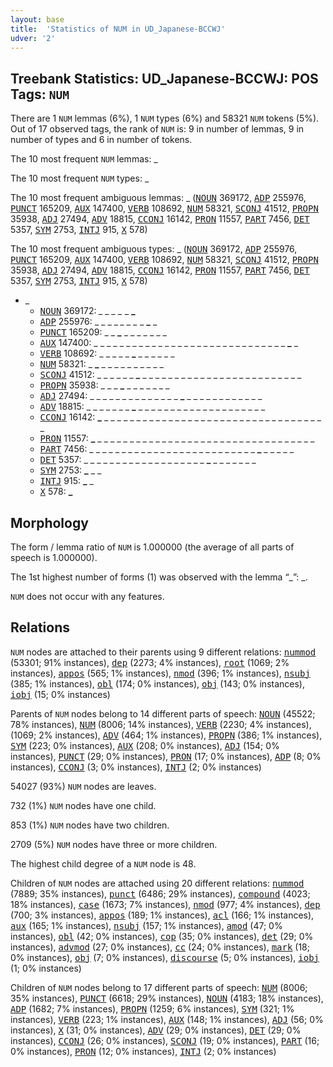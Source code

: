 ```yaml
---
layout: base
title:  'Statistics of NUM in UD_Japanese-BCCWJ'
udver: '2'
---
```


## Treebank Statistics: UD_Japanese-BCCWJ: POS Tags: `NUM`

There are 1 `NUM` lemmas (6%), 1 `NUM` types (6%) and 58321 `NUM` tokens (5%).
Out of 17 observed tags, the rank of `NUM` is: 9 in number of lemmas, 9 in number of types and 6 in number of tokens.

The 10 most frequent `NUM` lemmas: _

The 10 most frequent `NUM` types:  _

The 10 most frequent ambiguous lemmas: _ (<tt><a href="ja_bccwj-pos-NOUN.html">NOUN</a></tt> 369172, <tt><a href="ja_bccwj-pos-ADP.html">ADP</a></tt> 255976, <tt><a href="ja_bccwj-pos-PUNCT.html">PUNCT</a></tt> 165209, <tt><a href="ja_bccwj-pos-AUX.html">AUX</a></tt> 147400, <tt><a href="ja_bccwj-pos-VERB.html">VERB</a></tt> 108692, <tt><a href="ja_bccwj-pos-NUM.html">NUM</a></tt> 58321, <tt><a href="ja_bccwj-pos-SCONJ.html">SCONJ</a></tt> 41512, <tt><a href="ja_bccwj-pos-PROPN.html">PROPN</a></tt> 35938, <tt><a href="ja_bccwj-pos-ADJ.html">ADJ</a></tt> 27494, <tt><a href="ja_bccwj-pos-ADV.html">ADV</a></tt> 18815, <tt><a href="ja_bccwj-pos-CCONJ.html">CCONJ</a></tt> 16142, <tt><a href="ja_bccwj-pos-PRON.html">PRON</a></tt> 11557, <tt><a href="ja_bccwj-pos-PART.html">PART</a></tt> 7456, <tt><a href="ja_bccwj-pos-DET.html">DET</a></tt> 5357, <tt><a href="ja_bccwj-pos-SYM.html">SYM</a></tt> 2753, <tt><a href="ja_bccwj-pos-INTJ.html">INTJ</a></tt> 915, <tt><a href="ja_bccwj-pos-X.html">X</a></tt> 578)

The 10 most frequent ambiguous types:  _ (<tt><a href="ja_bccwj-pos-NOUN.html">NOUN</a></tt> 369172, <tt><a href="ja_bccwj-pos-ADP.html">ADP</a></tt> 255976, <tt><a href="ja_bccwj-pos-PUNCT.html">PUNCT</a></tt> 165209, <tt><a href="ja_bccwj-pos-AUX.html">AUX</a></tt> 147400, <tt><a href="ja_bccwj-pos-VERB.html">VERB</a></tt> 108692, <tt><a href="ja_bccwj-pos-NUM.html">NUM</a></tt> 58321, <tt><a href="ja_bccwj-pos-SCONJ.html">SCONJ</a></tt> 41512, <tt><a href="ja_bccwj-pos-PROPN.html">PROPN</a></tt> 35938, <tt><a href="ja_bccwj-pos-ADJ.html">ADJ</a></tt> 27494, <tt><a href="ja_bccwj-pos-ADV.html">ADV</a></tt> 18815, <tt><a href="ja_bccwj-pos-CCONJ.html">CCONJ</a></tt> 16142, <tt><a href="ja_bccwj-pos-PRON.html">PRON</a></tt> 11557, <tt><a href="ja_bccwj-pos-PART.html">PART</a></tt> 7456, <tt><a href="ja_bccwj-pos-DET.html">DET</a></tt> 5357, <tt><a href="ja_bccwj-pos-SYM.html">SYM</a></tt> 2753, <tt><a href="ja_bccwj-pos-INTJ.html">INTJ</a></tt> 915, <tt><a href="ja_bccwj-pos-X.html">X</a></tt> 578)


* _
  * <tt><a href="ja_bccwj-pos-NOUN.html">NOUN</a></tt> 369172: <b>_</b> _ <b>_</b> <b>_</b> _ _ <b>_</b> <b>_</b> _ <b>_</b> _ <b>_</b>
  * <tt><a href="ja_bccwj-pos-ADP.html">ADP</a></tt> 255976: _ _ _ _ <b>_</b> _ _ _ <b>_</b> _ <b>_</b> _
  * <tt><a href="ja_bccwj-pos-PUNCT.html">PUNCT</a></tt> 165209: _ _ <b>_</b> _ _ _ _ _ _ _
  * <tt><a href="ja_bccwj-pos-AUX.html">AUX</a></tt> 147400: _ _ _ _ _ _ _ _ _ _ _ _ _ _ _ _ _ _ _ _ _ _ _ _ _ _ _ _ _ _ <b>_</b> _
  * <tt><a href="ja_bccwj-pos-VERB.html">VERB</a></tt> 108692: _ _ _ _ _ <b>_</b> _ _ _ _ _ _
  * <tt><a href="ja_bccwj-pos-NUM.html">NUM</a></tt> 58321: _ <b>_</b> _ _ _ _ _ _ _ _ _ _
  * <tt><a href="ja_bccwj-pos-SCONJ.html">SCONJ</a></tt> 41512: _ _ _ _ _ _ <b>_</b> _ _ _ _ _ _ _ _ _ _ _ _ _ _ _ _ _ _ _ _ _ _ _ _ _
  * <tt><a href="ja_bccwj-pos-PROPN.html">PROPN</a></tt> 35938: _ _ _ <b>_</b> _ _ _ _ _ _ _
  * <tt><a href="ja_bccwj-pos-ADJ.html">ADJ</a></tt> 27494: _ _ _ _ _ _ _ _ _ _ _ _ _ _ <b>_</b> _ _ _ _ _ _ _ _ _ _ _ _
  * <tt><a href="ja_bccwj-pos-ADV.html">ADV</a></tt> 18815: _ _ _ _ _ _ _ <b>_</b> _ _ _ _ _ _ _ _ _ _ _ _ _ _ _ _ _ _ _ _
  * <tt><a href="ja_bccwj-pos-CCONJ.html">CCONJ</a></tt> 16142: <b>_</b> _ _ _ _ _ _ _ _ _ _ _ _ _ _ _ _ _ _ _ _ _ _ _ _ _ _ _ _ _ _ _ _ _ _ _
  * <tt><a href="ja_bccwj-pos-PRON.html">PRON</a></tt> 11557: <b>_</b> _ _ _ _ _ _ _ _ _ _ _ _ _ _ _ _ _ _ _ _ _ _ _ _ _ _ _ _ _ _ _ _ _ _
  * <tt><a href="ja_bccwj-pos-PART.html">PART</a></tt> 7456: _ _ _ _ _ _ _ _ _ _ _ _ _ _ _ _ _ _ _ _ _ _ _ _ _ _ <b>_</b> _ _ _ _ _
  * <tt><a href="ja_bccwj-pos-DET.html">DET</a></tt> 5357: _ _ _ _ _ _ _ _ _ _ _ _ _ _ _ _ _ _ _ <b>_</b> _ _ _ _ _ _ _
  * <tt><a href="ja_bccwj-pos-SYM.html">SYM</a></tt> 2753: <b>_</b> _ _
  * <tt><a href="ja_bccwj-pos-INTJ.html">INTJ</a></tt> 915: <b>_</b> _
  * <tt><a href="ja_bccwj-pos-X.html">X</a></tt> 578: <b>_</b>

## Morphology

The form / lemma ratio of `NUM` is 1.000000 (the average of all parts of speech is 1.000000).

The 1st highest number of forms (1) was observed with the lemma “_”: _.

`NUM` does not occur with any features.


## Relations

`NUM` nodes are attached to their parents using 9 different relations: <tt><a href="ja_bccwj-dep-nummod.html">nummod</a></tt> (53301; 91% instances), <tt><a href="ja_bccwj-dep-dep.html">dep</a></tt> (2273; 4% instances), <tt><a href="ja_bccwj-dep-root.html">root</a></tt> (1069; 2% instances), <tt><a href="ja_bccwj-dep-appos.html">appos</a></tt> (565; 1% instances), <tt><a href="ja_bccwj-dep-nmod.html">nmod</a></tt> (396; 1% instances), <tt><a href="ja_bccwj-dep-nsubj.html">nsubj</a></tt> (385; 1% instances), <tt><a href="ja_bccwj-dep-obl.html">obl</a></tt> (174; 0% instances), <tt><a href="ja_bccwj-dep-obj.html">obj</a></tt> (143; 0% instances), <tt><a href="ja_bccwj-dep-iobj.html">iobj</a></tt> (15; 0% instances)

Parents of `NUM` nodes belong to 14 different parts of speech: <tt><a href="ja_bccwj-pos-NOUN.html">NOUN</a></tt> (45522; 78% instances), <tt><a href="ja_bccwj-pos-NUM.html">NUM</a></tt> (8006; 14% instances), <tt><a href="ja_bccwj-pos-VERB.html">VERB</a></tt> (2230; 4% instances),  (1069; 2% instances), <tt><a href="ja_bccwj-pos-ADV.html">ADV</a></tt> (464; 1% instances), <tt><a href="ja_bccwj-pos-PROPN.html">PROPN</a></tt> (386; 1% instances), <tt><a href="ja_bccwj-pos-SYM.html">SYM</a></tt> (223; 0% instances), <tt><a href="ja_bccwj-pos-AUX.html">AUX</a></tt> (208; 0% instances), <tt><a href="ja_bccwj-pos-ADJ.html">ADJ</a></tt> (154; 0% instances), <tt><a href="ja_bccwj-pos-PUNCT.html">PUNCT</a></tt> (29; 0% instances), <tt><a href="ja_bccwj-pos-PRON.html">PRON</a></tt> (17; 0% instances), <tt><a href="ja_bccwj-pos-ADP.html">ADP</a></tt> (8; 0% instances), <tt><a href="ja_bccwj-pos-CCONJ.html">CCONJ</a></tt> (3; 0% instances), <tt><a href="ja_bccwj-pos-INTJ.html">INTJ</a></tt> (2; 0% instances)

54027 (93%) `NUM` nodes are leaves.

732 (1%) `NUM` nodes have one child.

853 (1%) `NUM` nodes have two children.

2709 (5%) `NUM` nodes have three or more children.

The highest child degree of a `NUM` node is 48.

Children of `NUM` nodes are attached using 20 different relations: <tt><a href="ja_bccwj-dep-nummod.html">nummod</a></tt> (7889; 35% instances), <tt><a href="ja_bccwj-dep-punct.html">punct</a></tt> (6486; 29% instances), <tt><a href="ja_bccwj-dep-compound.html">compound</a></tt> (4023; 18% instances), <tt><a href="ja_bccwj-dep-case.html">case</a></tt> (1673; 7% instances), <tt><a href="ja_bccwj-dep-nmod.html">nmod</a></tt> (977; 4% instances), <tt><a href="ja_bccwj-dep-dep.html">dep</a></tt> (700; 3% instances), <tt><a href="ja_bccwj-dep-appos.html">appos</a></tt> (189; 1% instances), <tt><a href="ja_bccwj-dep-acl.html">acl</a></tt> (166; 1% instances), <tt><a href="ja_bccwj-dep-aux.html">aux</a></tt> (165; 1% instances), <tt><a href="ja_bccwj-dep-nsubj.html">nsubj</a></tt> (157; 1% instances), <tt><a href="ja_bccwj-dep-amod.html">amod</a></tt> (47; 0% instances), <tt><a href="ja_bccwj-dep-obl.html">obl</a></tt> (42; 0% instances), <tt><a href="ja_bccwj-dep-cop.html">cop</a></tt> (35; 0% instances), <tt><a href="ja_bccwj-dep-det.html">det</a></tt> (29; 0% instances), <tt><a href="ja_bccwj-dep-advmod.html">advmod</a></tt> (27; 0% instances), <tt><a href="ja_bccwj-dep-cc.html">cc</a></tt> (24; 0% instances), <tt><a href="ja_bccwj-dep-mark.html">mark</a></tt> (18; 0% instances), <tt><a href="ja_bccwj-dep-obj.html">obj</a></tt> (7; 0% instances), <tt><a href="ja_bccwj-dep-discourse.html">discourse</a></tt> (5; 0% instances), <tt><a href="ja_bccwj-dep-iobj.html">iobj</a></tt> (1; 0% instances)

Children of `NUM` nodes belong to 17 different parts of speech: <tt><a href="ja_bccwj-pos-NUM.html">NUM</a></tt> (8006; 35% instances), <tt><a href="ja_bccwj-pos-PUNCT.html">PUNCT</a></tt> (6618; 29% instances), <tt><a href="ja_bccwj-pos-NOUN.html">NOUN</a></tt> (4183; 18% instances), <tt><a href="ja_bccwj-pos-ADP.html">ADP</a></tt> (1682; 7% instances), <tt><a href="ja_bccwj-pos-PROPN.html">PROPN</a></tt> (1259; 6% instances), <tt><a href="ja_bccwj-pos-SYM.html">SYM</a></tt> (321; 1% instances), <tt><a href="ja_bccwj-pos-VERB.html">VERB</a></tt> (223; 1% instances), <tt><a href="ja_bccwj-pos-AUX.html">AUX</a></tt> (148; 1% instances), <tt><a href="ja_bccwj-pos-ADJ.html">ADJ</a></tt> (56; 0% instances), <tt><a href="ja_bccwj-pos-X.html">X</a></tt> (31; 0% instances), <tt><a href="ja_bccwj-pos-ADV.html">ADV</a></tt> (29; 0% instances), <tt><a href="ja_bccwj-pos-DET.html">DET</a></tt> (29; 0% instances), <tt><a href="ja_bccwj-pos-CCONJ.html">CCONJ</a></tt> (26; 0% instances), <tt><a href="ja_bccwj-pos-SCONJ.html">SCONJ</a></tt> (19; 0% instances), <tt><a href="ja_bccwj-pos-PART.html">PART</a></tt> (16; 0% instances), <tt><a href="ja_bccwj-pos-PRON.html">PRON</a></tt> (12; 0% instances), <tt><a href="ja_bccwj-pos-INTJ.html">INTJ</a></tt> (2; 0% instances)

